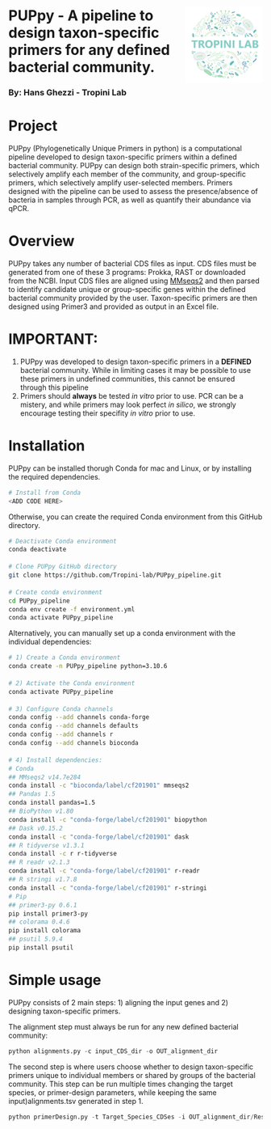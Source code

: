 # <img src="./man/figures/Tropini_Lab_logo.png" align="right" height="150" /> PUPpy - A pipeline to design taxon-specific primers for any defined bacterial community.

### By: Hans Ghezzi - Tropini Lab

# Project 

PUPpy (Phylogenetically Unique Primers in python) is a computational pipeline developed to design taxon-specific primers within a defined bacterial community. PUPpy can design both strain-specific primers, which selectively amplify each member of the community, and group-specific primers, which selectively amplify user-selected members. Primers designed with the pipeline can be used to assess the presence/absence of bacteria in samples through PCR, as well as quantify their abundance via qPCR. 

# Overview

PUPpy takes any number of bacterial CDS files as input. CDS files must be generated from one of these 3 programs: Prokka, RAST or downloaded from the NCBI. Input CDS files are aligned using [MMseqs2](https://github.com/soedinglab/MMseqs2) and then parsed to identify candidate unique or group-specific genes within the defined bacterial community provided by the user. Taxon-specific primers are then designed using Primer3 and provided as output in an Excel file.

# IMPORTANT:

1) PUPpy was developed to design taxon-specific primers in a **DEFINED** bacterial community. 
While in limiting cases it may be possible to use these primers in undefined communities, this cannot be ensured through this pipeline
4) Primers should **always** be tested *in vitro* prior to use. 
PCR can be a mistery, and while primers may look perfect *in silico*, we strongly encourage testing their specifity *in vitro* prior to use.

# Installation

PUPpy can be installed thorugh Conda for mac and Linux, or by installing the required dependencies.

```sh 
# Install from Conda
<ADD CODE HERE>
```

Otherwise, you can create the required Conda environment from this GitHub directory.

```sh
# Deactivate Conda environment
conda deactivate

# Clone PUPpy GitHub directory
git clone https://github.com/Tropini-lab/PUPpy_pipeline.git

# Create conda environment
cd PUPpy_pipeline
conda env create -f environment.yml
conda activate PUPpy_pipeline
```

Alternatively, you can manually set up a conda environment with the individual dependencies:

```sh
# 1) Create a Conda environment
conda create -n PUPpy_pipeline python=3.10.6

# 2) Activate the Conda environment
conda activate PUPpy_pipeline

# 3) Configure Conda channels
conda config --add channels conda-forge
conda config --add channels defaults
conda config --add channels r
conda config --add channels bioconda

# 4) Install dependencies:
# Conda
## MMseqs2 v14.7e284
conda install -c "bioconda/label/cf201901" mmseqs2
## Pandas 1.5
conda install pandas=1.5
## BioPython v1.80
conda install -c "conda-forge/label/cf201901" biopython
## Dask v0.15.2
conda install -c "conda-forge/label/cf201901" dask
## R tidyverse v1.3.1
conda install -c r r-tidyverse
## R readr v2.1.3
conda install -c "conda-forge/label/cf201901" r-readr
## R stringi v1.7.8
conda install -c "conda-forge/label/cf201901" r-stringi
# Pip
## primer3-py 0.6.1
pip install primer3-py
## colorama 0.4.6
pip install colorama
## psutil 5.9.4
pip install psutil
```

# Simple usage

PUPpy consists of 2 main steps: 1) aligning the input genes and 2) designing taxon-specific primers.

The alignment step must always be run for any new defined bacterial community:

```python
python alignments.py -c input_CDS_dir -o OUT_alignment_dir
```

The second step is where users choose whether to design taxon-specific primers unique to individual members or shared by groups of the bacterial community.
This step can be run multiple times changing the target species, or primer-design parameters, while keeping the same input)alignments.tsv generated in step 1.

```python
python primerDesign.py -t Target_Species_CDSes -i OUT_alignment_dir/ResultDB.tsv -o OUT_primerDir
```
